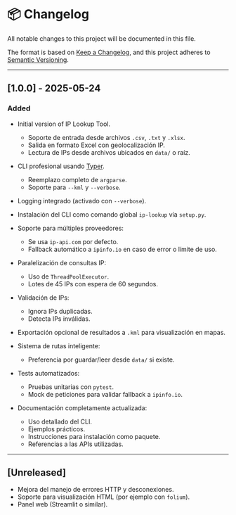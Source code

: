 # 📦 Changelog

All notable changes to this project will be documented in this file.

The format is based on [Keep a Changelog](https://keepachangelog.com/en/1.0.0/),
and this project adheres to [Semantic Versioning](https://semver.org/spec/v2.0.0.html).

---

## [1.0.0] - 2025-05-24

### Added

- Initial version of IP Lookup Tool.
  - Soporte de entrada desde archivos `.csv`, `.txt` y `.xlsx`.
  - Salida en formato Excel con geolocalización IP.
  - Lectura de IPs desde archivos ubicados en `data/` o raíz.

- CLI profesional usando [Typer](https://typer.tiangolo.com/).
  - Reemplazo completo de `argparse`.
  - Soporte para `--kml` y `--verbose`.

- Logging integrado (activado con `--verbose`).

- Instalación del CLI como comando global `ip-lookup` vía `setup.py`.

- Soporte para múltiples proveedores:
  - Se usa `ip-api.com` por defecto.
  - Fallback automático a `ipinfo.io` en caso de error o límite de uso.

- Paralelización de consultas IP:
  - Uso de `ThreadPoolExecutor`.
  - Lotes de 45 IPs con espera de 60 segundos.

- Validación de IPs:
  - Ignora IPs duplicadas.
  - Detecta IPs inválidas.

- Exportación opcional de resultados a `.kml` para visualización en mapas.

- Sistema de rutas inteligente:
  - Preferencia por guardar/leer desde `data/` si existe.

- Tests automatizados:
  - Pruebas unitarias con `pytest`.
  - Mock de peticiones para validar fallback a `ipinfo.io`.

- Documentación completamente actualizada:
  - Uso detallado del CLI.
  - Ejemplos prácticos.
  - Instrucciones para instalación como paquete.
  - Referencias a las APIs utilizadas.

---

## [Unreleased]

- Mejora del manejo de errores HTTP y desconexiones.
- Soporte para visualización HTML (por ejemplo con `folium`).
- Panel web (Streamlit o similar).
